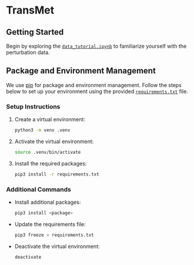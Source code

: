# TransMet

## Getting Started

Begin by exploring the [`data_tutorial.ipynb`](data_tutorial.ipynb) to familiarize yourself with the perturbation data.

## Package and Environment Management

We use [pip](https://pip.pypa.io) for package and environment management.
Follow the steps below to set up your environment using the provided [`requirements.txt`](requirements.txt) file.

### Setup Instructions

1. Create a virtual environment:
    ```sh
    python3 -m venv .venv
    ```

2. Activate the virtual environment:
    ```sh
    source .venv/bin/activate
    ```

3. Install the required packages:
    ```sh
    pip3 install -r requirements.txt
    ```

### Additional Commands

- Install additional packages:
    ```sh
    pip3 install <package>
    ```

- Update the requirements file:
    ```sh
    pip3 freeze > requirements.txt
    ```

- Deactivate the virtual environment:
    ```sh
    deactivate
    ```
